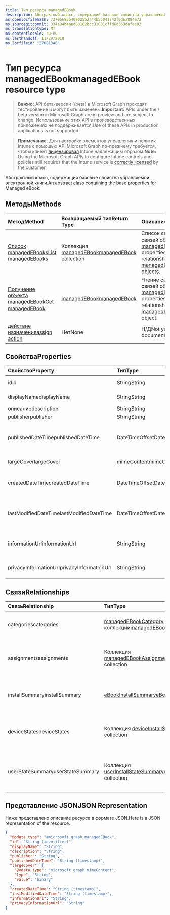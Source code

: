 ```yaml
---
title: Тип ресурса managedEBook
description: Абстрактный класс, содержащий базовые свойства управляемой электронной книги.
ms.openlocfilehash: 7370b685b40902552a44b5c041742f6d6a884e72
ms.sourcegitcommit: 334e84b4aed63162bcc31831cffd6d363dafee02
ms.translationtype: MT
ms.contentlocale: ru-RU
ms.lasthandoff: 11/29/2018
ms.locfileid: "27081340"
---
```

# <a name="managedebook-resource-type"></a><span data-ttu-id="241cf-103">Тип ресурса managedEBook</span><span class="sxs-lookup"><span data-stu-id="241cf-103">managedEBook resource type</span></span>

> <span data-ttu-id="241cf-104">**Важно:** API бета-версии (/beta) в Microsoft Graph проходят тестирование и могут быть изменены.</span><span class="sxs-lookup"><span data-stu-id="241cf-104">**Important:** APIs under the / beta version in Microsoft Graph are in preview and are subject to change.</span></span> <span data-ttu-id="241cf-105">Использование этих API в производственных приложениях не поддерживается.</span><span class="sxs-lookup"><span data-stu-id="241cf-105">Use of these APIs in production applications is not supported.</span></span>

> <span data-ttu-id="241cf-106">**Примечание.** Для настройки элементов управления и политик Intune с помощью API Microsoft Graph по-прежнему требуется, чтобы клиент [лицензировал](https://go.microsoft.com/fwlink/?linkid=839381) Intune надлежащим образом.</span><span class="sxs-lookup"><span data-stu-id="241cf-106">**Note:** Using the Microsoft Graph APIs to configure Intune controls and policies still requires that the Intune service is [correctly licensed](https://go.microsoft.com/fwlink/?linkid=839381) by the customer.</span></span>

<span data-ttu-id="241cf-107">Абстрактный класс, содержащий базовые свойства управляемой электронной книги.</span><span class="sxs-lookup"><span data-stu-id="241cf-107">An abstract class containing the base properties for Managed eBook.</span></span>
## <a name="methods"></a><span data-ttu-id="241cf-108">Методы</span><span class="sxs-lookup"><span data-stu-id="241cf-108">Methods</span></span>
|<span data-ttu-id="241cf-109">Метод</span><span class="sxs-lookup"><span data-stu-id="241cf-109">Method</span></span>|<span data-ttu-id="241cf-110">Возвращаемый тип</span><span class="sxs-lookup"><span data-stu-id="241cf-110">Return Type</span></span>|<span data-ttu-id="241cf-111">Описание</span><span class="sxs-lookup"><span data-stu-id="241cf-111">Description</span></span>|
|:---|:---|:---|
|[<span data-ttu-id="241cf-112">Список managedEBooks</span><span class="sxs-lookup"><span data-stu-id="241cf-112">List managedEBooks</span></span>](../api/intune-books-managedebook-list.md)|<span data-ttu-id="241cf-113">Коллекция [managedEBook](../resources/intune-books-managedebook.md)</span><span class="sxs-lookup"><span data-stu-id="241cf-113">[managedEBook](../resources/intune-books-managedebook.md) collection</span></span>|<span data-ttu-id="241cf-114">Список свойств и связей объектов [managedEBook](../resources/intune-books-managedebook.md).</span><span class="sxs-lookup"><span data-stu-id="241cf-114">List properties and relationships of the [managedEBook](../resources/intune-books-managedebook.md) objects.</span></span>|
|[<span data-ttu-id="241cf-115">Получение объекта managedEBook</span><span class="sxs-lookup"><span data-stu-id="241cf-115">Get managedEBook</span></span>](../api/intune-books-managedebook-get.md)|[<span data-ttu-id="241cf-116">managedEBook</span><span class="sxs-lookup"><span data-stu-id="241cf-116">managedEBook</span></span>](../resources/intune-books-managedebook.md)|<span data-ttu-id="241cf-117">Чтение свойств и связей объекта [managedEBook](../resources/intune-books-managedebook.md).</span><span class="sxs-lookup"><span data-stu-id="241cf-117">Read properties and relationships of the [managedEBook](../resources/intune-books-managedebook.md) object.</span></span>|
|[<span data-ttu-id="241cf-118">действие назначения</span><span class="sxs-lookup"><span data-stu-id="241cf-118">assign action</span></span>](../api/intune-books-managedebook-assign.md)|<span data-ttu-id="241cf-119">Нет</span><span class="sxs-lookup"><span data-stu-id="241cf-119">None</span></span>|<span data-ttu-id="241cf-120">Н/Д</span><span class="sxs-lookup"><span data-stu-id="241cf-120">Not yet documented</span></span>|

## <a name="properties"></a><span data-ttu-id="241cf-121">Свойства</span><span class="sxs-lookup"><span data-stu-id="241cf-121">Properties</span></span>
|<span data-ttu-id="241cf-122">Свойство</span><span class="sxs-lookup"><span data-stu-id="241cf-122">Property</span></span>|<span data-ttu-id="241cf-123">Тип</span><span class="sxs-lookup"><span data-stu-id="241cf-123">Type</span></span>|<span data-ttu-id="241cf-124">Описание</span><span class="sxs-lookup"><span data-stu-id="241cf-124">Description</span></span>|
|:---|:---|:---|
|<span data-ttu-id="241cf-125">id</span><span class="sxs-lookup"><span data-stu-id="241cf-125">id</span></span>|<span data-ttu-id="241cf-126">String</span><span class="sxs-lookup"><span data-stu-id="241cf-126">String</span></span>|<span data-ttu-id="241cf-127">Ключ объекта.</span><span class="sxs-lookup"><span data-stu-id="241cf-127">Key of the entity.</span></span>|
|<span data-ttu-id="241cf-128">displayName</span><span class="sxs-lookup"><span data-stu-id="241cf-128">displayName</span></span>|<span data-ttu-id="241cf-129">String</span><span class="sxs-lookup"><span data-stu-id="241cf-129">String</span></span>|<span data-ttu-id="241cf-130">Имя электронной книги.</span><span class="sxs-lookup"><span data-stu-id="241cf-130">Name of the eBook.</span></span>|
|<span data-ttu-id="241cf-131">описание</span><span class="sxs-lookup"><span data-stu-id="241cf-131">description</span></span>|<span data-ttu-id="241cf-132">String</span><span class="sxs-lookup"><span data-stu-id="241cf-132">String</span></span>|<span data-ttu-id="241cf-133">Описание.</span><span class="sxs-lookup"><span data-stu-id="241cf-133">Description.</span></span>|
|<span data-ttu-id="241cf-134">publisher</span><span class="sxs-lookup"><span data-stu-id="241cf-134">publisher</span></span>|<span data-ttu-id="241cf-135">String</span><span class="sxs-lookup"><span data-stu-id="241cf-135">String</span></span>|<span data-ttu-id="241cf-136">Издатель.</span><span class="sxs-lookup"><span data-stu-id="241cf-136">Publisher.</span></span>|
|<span data-ttu-id="241cf-137">publishedDateTime</span><span class="sxs-lookup"><span data-stu-id="241cf-137">publishedDateTime</span></span>|<span data-ttu-id="241cf-138">DateTimeOffset</span><span class="sxs-lookup"><span data-stu-id="241cf-138">DateTimeOffset</span></span>|<span data-ttu-id="241cf-139">Дата и время публикации электронной книги.</span><span class="sxs-lookup"><span data-stu-id="241cf-139">The date and time when the eBook was published.</span></span>|
|<span data-ttu-id="241cf-140">largeCover</span><span class="sxs-lookup"><span data-stu-id="241cf-140">largeCover</span></span>|[<span data-ttu-id="241cf-141">mimeContent</span><span class="sxs-lookup"><span data-stu-id="241cf-141">mimeContent</span></span>](../resources/intune-shared-mimecontent.md)|<span data-ttu-id="241cf-142">Обложка книги.</span><span class="sxs-lookup"><span data-stu-id="241cf-142">Book cover.</span></span>|
|<span data-ttu-id="241cf-143">createdDateTime</span><span class="sxs-lookup"><span data-stu-id="241cf-143">createdDateTime</span></span>|<span data-ttu-id="241cf-144">DateTimeOffset</span><span class="sxs-lookup"><span data-stu-id="241cf-144">DateTimeOffset</span></span>|<span data-ttu-id="241cf-145">Дата и время создания электронной книги.</span><span class="sxs-lookup"><span data-stu-id="241cf-145">The date and time when the eBook file was created.</span></span>|
|<span data-ttu-id="241cf-146">lastModifiedDateTime</span><span class="sxs-lookup"><span data-stu-id="241cf-146">lastModifiedDateTime</span></span>|<span data-ttu-id="241cf-147">DateTimeOffset</span><span class="sxs-lookup"><span data-stu-id="241cf-147">DateTimeOffset</span></span>|<span data-ttu-id="241cf-148">Дата и время последнего изменения электронной книги.</span><span class="sxs-lookup"><span data-stu-id="241cf-148">The date and time when the eBook was last modified.</span></span>|
|<span data-ttu-id="241cf-149">informationUrl</span><span class="sxs-lookup"><span data-stu-id="241cf-149">informationUrl</span></span>|<span data-ttu-id="241cf-150">String</span><span class="sxs-lookup"><span data-stu-id="241cf-150">String</span></span>|<span data-ttu-id="241cf-151">URL-адрес с дополнительными сведениями.</span><span class="sxs-lookup"><span data-stu-id="241cf-151">The more information Url.</span></span>|
|<span data-ttu-id="241cf-152">privacyInformationUrl</span><span class="sxs-lookup"><span data-stu-id="241cf-152">privacyInformationUrl</span></span>|<span data-ttu-id="241cf-153">String</span><span class="sxs-lookup"><span data-stu-id="241cf-153">String</span></span>|<span data-ttu-id="241cf-154">URL-адрес заявления о конфиденциальности.</span><span class="sxs-lookup"><span data-stu-id="241cf-154">The privacy statement Url.</span></span>|

## <a name="relationships"></a><span data-ttu-id="241cf-155">Связи</span><span class="sxs-lookup"><span data-stu-id="241cf-155">Relationships</span></span>
|<span data-ttu-id="241cf-156">Связь</span><span class="sxs-lookup"><span data-stu-id="241cf-156">Relationship</span></span>|<span data-ttu-id="241cf-157">Тип</span><span class="sxs-lookup"><span data-stu-id="241cf-157">Type</span></span>|<span data-ttu-id="241cf-158">Описание</span><span class="sxs-lookup"><span data-stu-id="241cf-158">Description</span></span>|
|:---|:---|:---|
|<span data-ttu-id="241cf-159">categories</span><span class="sxs-lookup"><span data-stu-id="241cf-159">categories</span></span>|<span data-ttu-id="241cf-160">[managedEBookCategory](../resources/intune-books-managedebookcategory.md) коллекции</span><span class="sxs-lookup"><span data-stu-id="241cf-160">[managedEBookCategory](../resources/intune-books-managedebookcategory.md) collection</span></span>|<span data-ttu-id="241cf-161">Список категорий для этой книги.</span><span class="sxs-lookup"><span data-stu-id="241cf-161">The list of categories for this eBook.</span></span>|
|<span data-ttu-id="241cf-162">assignments</span><span class="sxs-lookup"><span data-stu-id="241cf-162">assignments</span></span>|<span data-ttu-id="241cf-163">Коллекция [managedEBookAssignment](../resources/intune-books-managedebookassignment.md)</span><span class="sxs-lookup"><span data-stu-id="241cf-163">[managedEBookAssignment](../resources/intune-books-managedebookassignment.md) collection</span></span>|<span data-ttu-id="241cf-164">Список назначений для этой электронной книги.</span><span class="sxs-lookup"><span data-stu-id="241cf-164">The list of assignments for this eBook.</span></span>|
|<span data-ttu-id="241cf-165">installSummary</span><span class="sxs-lookup"><span data-stu-id="241cf-165">installSummary</span></span>|[<span data-ttu-id="241cf-166">eBookInstallSummary</span><span class="sxs-lookup"><span data-stu-id="241cf-166">eBookInstallSummary</span></span>](../resources/intune-books-ebookinstallsummary.md)|<span data-ttu-id="241cf-167">Общие сведения по установке мобильного приложения.</span><span class="sxs-lookup"><span data-stu-id="241cf-167">Mobile App Install Summary.</span></span>|
|<span data-ttu-id="241cf-168">deviceStates</span><span class="sxs-lookup"><span data-stu-id="241cf-168">deviceStates</span></span>|<span data-ttu-id="241cf-169">Коллекция [deviceInstallState](../resources/intune-books-deviceinstallstate.md)</span><span class="sxs-lookup"><span data-stu-id="241cf-169">[deviceInstallState](../resources/intune-books-deviceinstallstate.md) collection</span></span>|<span data-ttu-id="241cf-170">Список состояний установки для этой электронной книги.</span><span class="sxs-lookup"><span data-stu-id="241cf-170">The list of installation states for this eBook.</span></span>|
|<span data-ttu-id="241cf-171">userStateSummary</span><span class="sxs-lookup"><span data-stu-id="241cf-171">userStateSummary</span></span>|<span data-ttu-id="241cf-172">Коллекция [userInstallStateSummary](../resources/intune-books-userinstallstatesummary.md)</span><span class="sxs-lookup"><span data-stu-id="241cf-172">[userInstallStateSummary](../resources/intune-books-userinstallstatesummary.md) collection</span></span>|<span data-ttu-id="241cf-173">Список состояний установки для этой электронной книги.</span><span class="sxs-lookup"><span data-stu-id="241cf-173">The list of installation states for this eBook.</span></span>|

## <a name="json-representation"></a><span data-ttu-id="241cf-174">Представление JSON</span><span class="sxs-lookup"><span data-stu-id="241cf-174">JSON Representation</span></span>
<span data-ttu-id="241cf-175">Ниже представлено описание ресурса в формате JSON.</span><span class="sxs-lookup"><span data-stu-id="241cf-175">Here is a JSON representation of the resource.</span></span>
<!-- {
  "blockType": "resource",
  "keyProperty": "id",
  "@odata.type": "microsoft.graph.managedEBook"
}
-->
``` json
{
  "@odata.type": "#microsoft.graph.managedEBook",
  "id": "String (identifier)",
  "displayName": "String",
  "description": "String",
  "publisher": "String",
  "publishedDateTime": "String (timestamp)",
  "largeCover": {
    "@odata.type": "microsoft.graph.mimeContent",
    "type": "String",
    "value": "binary"
  },
  "createdDateTime": "String (timestamp)",
  "lastModifiedDateTime": "String (timestamp)",
  "informationUrl": "String",
  "privacyInformationUrl": "String"
}
```





